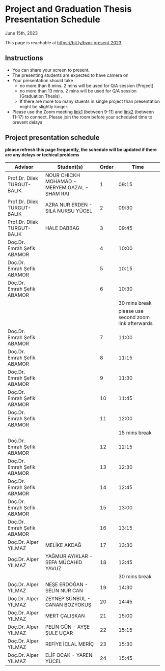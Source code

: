 # Project and Graduation Thesis Presentation Schedule

June 15th, 2023

This page is reachable at https://bit.ly/bym-present-2023

## Instructions

- You can share your screen to present.
- The presenting students are expected to have camera on
- Your presentation should take 
  * no more than 8 mins. 2 mins will be used for Q/A session (Project)
  * no more than 13 mins. 2 mins will be used for Q/A session (Graduation Thesis) . 
  * If there are more too many stuents in single project than presentation might be slightly longer.
- Please use the Zoom meeting [link1](http://online.yildiz.edu.tr/JoinMeeting?organizationid=646bebbc-56ee-42fb-84b7-9ca8d19339bf&meetingid=101b8365-8e71-4282-bd9c-629938958b60) (between 9-11) and [link2](http://online.yildiz.edu.tr/JoinMeeting?organizationid=646bebbc-56ee-42fb-84b7-9ca8d19339bf&meetingid=9d0f6cd5-1a5a-4dd5-afe7-082efa5e9c3a) (between 11-17) to connect. Please join the room before your scheduled time to prevent delays

## Project presentation schedule

**please refresh this page frequently, the schedule will be updated if there are any delays or techical problems**

| **Advisor**                 | **Student(s)**                            | **Order** | **Time**      |
| --------------------------- | ----------------------------------------- | --------- | ------------- |
| Prof.Dr. Dilek TURGUT-BALIK |  NOUR CHICKH MOHAMAD - MERYEM GAZAL - SHAM RAI  | 1         | 09:15         |
| Prof.Dr. Dilek TURGUT-BALIK |  AZRA NUR ERDEN - SILA NURSU YÜCEL              | 2         | 09:30         |
| Prof.Dr. Dilek TURGUT-BALIK |  HALE DABBAG                                    | 3         | 09:45         |
| Doç.Dr. Emrah Şefik ABAMOR  |                                                 | 4         | 10:00         |
| Doç.Dr. Emrah Şefik ABAMOR  |                                                 | 5         | 10:15         |
| Doç.Dr. Emrah Şefik ABAMOR  |                                                 | 6         | 10:30         |
|                             |                                                 |           | 30 mins break |
|                             |                                                 |           | please use second zoom link  afterwards |
| Doç.Dr. Emrah Şefik ABAMOR  |                                                 | 7         | 11:00         |
| Doç.Dr. Emrah Şefik ABAMOR  |                                                 | 8         | 11:15         |
| Doç.Dr. Emrah Şefik ABAMOR  |                                                 | 9         | 11:30         |
| Doç.Dr. Emrah Şefik ABAMOR  |                                                 | 10        | 11:45         |
| Doç.Dr. Emrah Şefik ABAMOR  |                                                 | 11        | 12:00         |
|                             |                                                 |           | 15 mins break |
| Doç.Dr. Emrah Şefik ABAMOR  |                                                 | 12        | 12:15         |
| Doç.Dr. Emrah Şefik ABAMOR  |                                                 | 13        | 12:30         |
| Doç.Dr. Emrah Şefik ABAMOR  |                                                 | 14        | 12:45         |
| Doç.Dr. Emrah Şefik ABAMOR  |                                                 | 15        | 13:00         |
| Doç.Dr. Emrah Şefik ABAMOR  |                                                 | 16        | 13:15         |
| Doç.Dr. Alper YILMAZ   | MELİKE AKDAĞ                                         | 17        | 13:30         |
| Doç.Dr. Alper YILMAZ   | YAĞMUR AYIKLAR - SEFA MÜCAHİD YAVUZ                  | 18        | 13:45         |
|                        |                                                      |           | 30 mins break |
| Doç.Dr. Alper YILMAZ   | NEŞE ERDOĞAN - SELİN NUR CAN                         | 19        | 14:30         |
| Doç.Dr. Alper YILMAZ   | ZEYNEP SÜNBÜL - CANAN BOZYOKUŞ                       | 20        | 14:45         |
| Doç.Dr. Alper YILMAZ   | MERT ÇALIŞKAN                                        | 21        | 15:00         |
| Doç.Dr. Alper YILMAZ   | PELİN GÜN - AYŞE ŞULE UÇAR                           | 22        | 15:15         |
| Doç.Dr. Alper YILMAZ   | REFİYE İCLAL MERİÇ                                   | 23        | 15:30         |
| Doç.Dr. Alper YILMAZ   | ELİF OCAK - YAREN YÜCEL                              | 24        | 15:45         |
